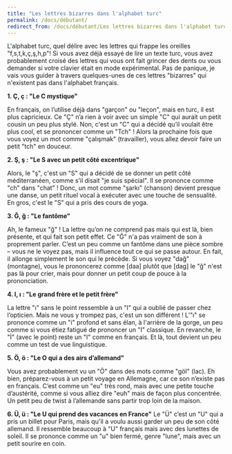 ```yaml
---
title: "Les lettres bizarres dans l'alphabet turc"
permalink: /docs/débutant/
redirect_from: /docs/débutant/Les lettres bizarres dans l'alphabet turc.md
---
```


L'alphabet turc, quel délire avec les lettres qui frappe les oreilles "f,s,t,k,ç,ş,h,p"! Si vous avez déjà essayé de lire un texte turc, vous avez probablement croisé des lettres qui vous ont fait grincer des dents ou vous demander si votre clavier était en mode expérimental. Pas de panique, je vais vous guider à travers quelques-unes de ces lettres "bizarres" qui n'existent pas dans l'alphabet français.

**1. Ç, ç : "Le C mystique"**

En français, on l’utilise déjà dans "garçon" ou "leçon", mais en turc, il est plus capricieux. Ce "Ç" n’a rien à voir avec un simple "C" qui aurait un petit cousin un peu plus stylé. Non, c'est un "C" qui a décidé qu’il voulait être plus cool, et se prononcer comme un "Tch" ! Alors la prochaine fois que vous voyez un mot comme "çalışmak" (travailler), vous allez devoir faire un petit "tch" en douceur.

**2. Ş, ş : "Le S avec un petit côté excentrique"**

Alors, le "ş", c'est un "S" qui a décidé de se donner un petit côté méditerranéen, comme s’il disait "je suis spécial". Il se prononce comme "ch" dans "chat" ! Donc, un mot comme "şarkı" (chanson) devient presque une danse, un petit rituel vocal à exécuter avec une touche de sensualité. En gros, c'est le "S" qui a pris des cours de yoga.

**3. Ğ, ğ : "Le fantôme"**

Ah, le fameux "ğ" ! La lettre qu’on ne comprend pas mais qui est là, bien présente, et qui fait son petit effet. Ce "Ğ" n'a pas vraiment de son à proprement parler. C’est un peu comme un fantôme dans une pièce sombre – vous ne le voyez pas, mais il influence tout ce qui se passe autour. En fait, il allonge simplement le son qui le précède. Si vous voyez "dağ" (montagne), vous le prononcerez comme [daa] plutôt que [dag] le "ğ" n'est pas là pour crier, mais pour donner un petit coup de pouce à la prononciation.

**4. I, ı : "Le grand frère et le petit frère"**

La lettre "ı" sans le point ressemble à un "I" qui a oublié de passer chez l’opticien. Mais ne vous y trompez pas, c'est un son différent ! L’"ı" se prononce comme un "i" profond et sans élan, à l'arrière de la gorge, un peu comme si vous étiez fatigué de prononcer un "I" classique. En revanche, le "İ" (avec le point) reste un "I" comme en français. Et là, tout devient un peu comme un test de vue linguistique.

**5. Ö, ö : "Le O qui a des airs d’allemand"**

Vous avez probablement vu un "Ö" dans des mots comme "göl" (lac). Eh bien, préparez-vous à un petit voyage en Allemagne, car ce son n’existe pas en français. C’est comme un "eu" très rond, mais avec une petite touche d’austérité, comme si vous alliez dire "euh" mais de façon plus concentrée. Un petit peu de twist à l’allemande sans partir trop loin de la maison.

**6. Ü, ü : "Le U qui prend des vacances en France"**
Le "Ü" c’est un "U" qui a pris un billet pour Paris, mais qu'il a voulu aussi garder un peu de son côté allemand. Il ressemble beaucoup à "U" français mais avec des lunettes de soleil. Il se prononce comme un "u" bien fermé, genre "lune", mais avec un petit sourire en coin. 
